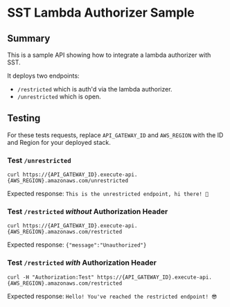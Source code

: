 # SST Lambda Authorizer Sample

## Summary

This is a sample API showing how to integrate a lambda authorizer with SST.

It deploys two endpoints:

- `/restricted` which is auth'd via the lambda authorizer.
- `/unrestricted` which is open.

## Testing

For these tests requests, replace `API_GATEWAY_ID` and `AWS_REGION` with the ID and Region for your deployed stack.

### Test `/unrestricted`

`curl https://{API_GATEWAY_ID}.execute-api.{AWS_REGION}.amazonaws.com/unrestricted`

Expected response: `This is the unrestricted endpoint, hi there! 👋`

### Test `/restricted` _without_ Authorization Header

`curl https://{API_GATEWAY_ID}.execute-api.{AWS_REGION}.amazonaws.com/restricted`

Expected response: `{"message":"Unauthorized"}`

### Test `/restricted` _with_ Authorization Header

`curl -H "Authorization:Test" https://{API_GATEWAY_ID}.execute-api.{AWS_REGION}.amazonaws.com/restricted`

Expected response: `Hello! You've reached the restricted endpoint! 😎`